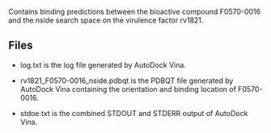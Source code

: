 Contains binding predictions between the bioactive compound F0570-0016 and the nside search space on the virulence factor rv1821.

## Files

- log.txt is the log file generated by AutoDock Vina.

- rv1821_F0570-0016_nside.pdbqt is the PDBQT file generated by AutoDock Vina containing the orientation and binding location of F0570-0016.

- stdoe.txt is the combined STDOUT and STDERR output of AutoDock Vina.

